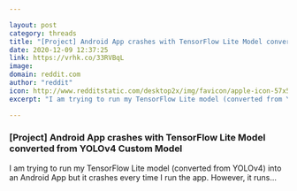 ```yaml
---

layout: post
category: threads
title: "[Project] Android App crashes with TensorFlow Lite Model converted from YOLOv4 Custom Model"
date: 2020-12-09 12:37:25
link: https://vrhk.co/33RVBqL
image: 
domain: reddit.com
author: "reddit"
icon: http://www.redditstatic.com/desktop2x/img/favicon/apple-icon-57x57.png
excerpt: "I am trying to run my TensorFlow Lite model (converted from YOLOv4) into an Android App but it crashes every time I run the app. However, it runs..."

---
```


### [Project] Android App crashes with TensorFlow Lite Model converted from YOLOv4 Custom Model

I am trying to run my TensorFlow Lite model (converted from YOLOv4) into an Android App but it crashes every time I run the app. However, it runs...